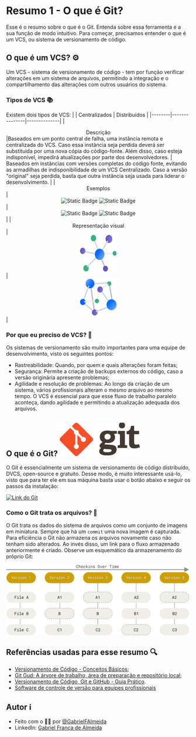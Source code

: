 # Resumo 1 - O que é Git?

Esse é o resumo sobre o que é o Git. Entenda sobre essa ferramenta e a sua função de modo intuitivo.
Para começar, precisamos entender o que é um VCS, ou sistema de versionamento de código.

## O que é um VCS? ⚙️

Um VCS - sistema de versionamento de código - tem por função verificar alterações em um sistema de arquivos, permitindo a integração e o compartilhamento das alterações com outros usuários do sistema.

### Tipos de VCS 📚

Existem dois tipos de VCS:
| | Centralizados | Distribuídos |
|--------|---------------|--------------|
| <div align="center">Descrição</div> |Baseados em um ponto central de falha, uma instância remota e centralizada do VCS. Caso essa instância seja perdida deverá ser substituida por uma nova cópia do código-fonte. Além disso, caso esteja indisponível, impedirá atualizações por parte dos desenvolvedores. | Baseados em instâncias com versões completas do código fonte, evitando as armadilhas de indisponibilidade de um VCS Centralizado. Caso a versão "original" seja perdida, basta que outra instância seja usada para liderar o desenvolvimento. |
| <div align="center">Exemplos</div> | <div align="center">![Static Badge](https://img.shields.io/badge/Subversion-81599F?style=for-the-badge&logo=subversion&logoColor=D9ECFF&logoSize=auto) ![Static Badge](https://img.shields.io/badge/Perforce-81599F?style=for-the-badge&logo=perforce&logoColor=D9ECFF&logoSize=auto)</div> | <div align="center">![Static Badge](https://img.shields.io/badge/Git-81599F?style=for-the-badge&logo=git&logoColor=D9ECFF&logoSize=auto) ![Static Badge](https://img.shields.io/badge/Mercurial-81599F?style=for-the-badge&logo=mercurial&logoColor=D9ECFF&logoSize=auto)</div> |
| <div align="center">Representação visual</div> | <div align="center"><img alt="VCS Centralizado" src="./../assets/imagens/centralized-vcs.png" width="100" height="100"></div> | <div align="center"><img alt="VCS Distribuido" src="./../assets/imagens/distributed-vcs.png" width="100" height="100"></div> |

### Por que eu preciso de VCS? 🤯

Os sistemas de versionamento são muito importantes para uma equipe de desenvolvimento, visto os seguintes pontos:

- Rastreabilidade: Quando, por quem e quais alterações foram feitas;
- Segurança: Permite a criação de backups externos do código, caso a versão originária apresente problemas;
- Agilidade e resolução de problemas: Ao longo da criação de um sistema, vários profissionais alteram o mesmo arquivo ao mesmo tempo. O VCS é essencial para que esse fluxo de trabalho paralelo aconteça, dando agilidade e permitindo a atualização adequada dos arquivos.

## O que é o Git? ![GIt](./../assets/imagens/git-logo.png)

O Git é essencialmente um sistema de versionamento de código distribuído, DVCS, open-source e gratuito.
Desse modo, é muito interessante usá-lo, visto que para ter ele em sua máquina basta usar o botão abaixo e seguir os passos da instalação:

[![Link do Git](https://img.shields.io/badge/Download-81599F?style=for-the-badge&logo=git&logoColor=D9ECFF&logoSize=auto&label=Git&labelColor=81599F&color=3CD4D9)](https://git-scm.com/downloads)

### Como o Git trata os arquivos? 🎲

O Git trata os dados do sistema de arquivos como um conjunto de imagens em miniatura. Sempre que há um `commit` uma nova imagem é capturada.
Para eficiência o Git não armazena os arquivos novamente caso não tenham sido alterados. Ao invés disso, um link para o fluxo armazenado anteriormente é criado. Observe um esquemático da armazenamento do próprio Git:

<div align="center"><img alt="Armazenamento do Git]" src="./../assets/imagens/git-snapshot-schema.png" width="600"></div>
 
## Referências usadas para esse resumo 🔍
- [Versionamento de Código - Conceitos Básicos](https://www.dio.me/articles/versionamento-de-codigo-conceitos-basicos);
- [Git Gud: A árvore de trabalho, área de preparação e repositório local](https://medium.com/@lucasmaurer/git-gud-the-working-tree-staging-area-and-local-repo-a1f0f4822018);
- [Versionamento de Código, Git e GitHub - Guia Prático](https://www.dio.me/articles/versionamento-de-codigo-git-e-github-guia-pratico).
- [Software de controle de versão para equipes profissionais](https://bitbucket.org/product/br/version-control-software)

## Autor ℹ️

- Feito com o 🫶🏻 por [@GabrielFAlmeida](https://github.com/GabrielFAlmeida)
- LinkedIn: [Gabriel França de Almeida](https://www.linkedin.com/in/gabriel-frnca/)
